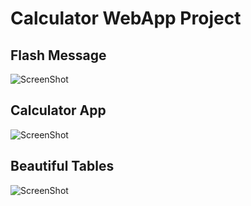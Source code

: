 # Calculator WebApp Project

## Flash Message

![ScreenShot](https://raw.github.com/madhurima309/calc2/web_calc/localhost.PNG)

## Calculator App

![ScreenShot](https://raw.github.com/madhurima309/calc2/web_calc/Calc.PNG)

## Beautiful Tables

![ScreenShot](https://raw.github.com/madhurima309/calc2/web_calc/result.PNG)
